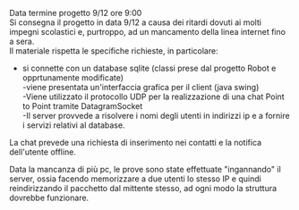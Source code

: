 Data termine progetto 9/12 ore 9:00<br>
Si consegna il progetto in data 9/12 a causa dei ritardi dovuti ai molti impegni scolastici e, purtroppo, ad un mancamento della linea internet fino a sera.
<br>
Il materiale rispetta le specifiche richieste, in particolare:<br>
- si connette con un database sqlite (classi prese dal progetto Robot e opprtunamente modificate)<br>
-viene presentata un'interfaccia grafica per il client (java swing)<br>
-Viene utilizzato il protocollo UDP per la realizzazione di una chat Point to Point tramite DatagramSocket<br>
-Il server provvede a risolvere i nomi degli utenti in indirizzi ip e a fornire i servizi relativi al database.<br>

La chat prevede una richiesta di inserimento nei contatti e la notifica dell'utente offline.<br>

Data la mancanza di più pc, le prove sono state effettuate "ingannando" il server, ossia facendo memorizzare a due utenti lo stesso IP e quindi reindirizzando il pacchetto dal mittente stesso, ad ogni modo la struttura dovrebbe funzionare.<br>
